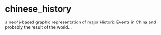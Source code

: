 # chinese_history
a neo4j-based graphic representation of major Historic Events in China
and probably the result of the world...
